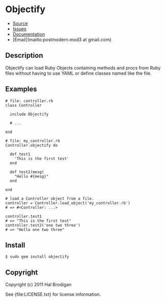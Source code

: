# Objectify

* [Source](http://github.com/postmodern/objectify)
* [Issues](http://github.com/postmodern/objectify/issues)
* [Documentation](http://rubydoc.info/gems/objectify)
* [Email](mailto:postmodern.mod3 at gmail.com)

## Description

Objectify can load Ruby Objects containing methods and procs from
Ruby files without having to use YAML or define classes named like the file.

## Examples

    # file: controller.rb
    class Controller
  
      include Objectify
    
      # ...
    
    end

    # file: my_controller.rb
    Controller.objectify do
  
      def test1
        'This is the first test'
      end
  
      def test2(mesg)
        "Hello #{mesg}"
      end

    end

    # load a Controller object from a file.
    controller = Controller.load_object('my_controller.rb')
    # => #<Controller: ...>

    controller.test1
    # => "This is the first test"
    controller.test2('one two three')
    # => "Hello one two three"

## Install

    $ sudo gem install objectify

## Copyright

Copyright (c) 2011 Hal Brodigan

See {file:LICENSE.txt} for license information.
